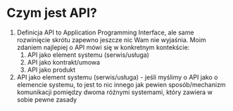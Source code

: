 # Czym jest API?

1. Definicja API to Application Programming Interface, ale same rozwinięcie skrótu zapewno jeszcze nic Wam nie wyjaśnia. Moim zdaniem najlepiej o API mówi się w konkretnym kontekście:
	1. API jako element systemu (serwis/usługa)
	2. API jako kontrakt/umowa
	3. API jako produkt
2. API jako element systemu (serwis/usługa) - jeśli myślimy o API jako o elemencie systemu, to jest to nic innego jak pewien sposób/mechanizm komunikacji pomiędzy dwoma różnymi systemami, który zawiera w sobie pewne zasady 